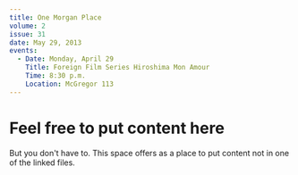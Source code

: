 ```yaml
---
title: One Morgan Place
volume: 2
issue: 31
date: May 29, 2013
events:
  - Date: Monday, April 29
    Title: Foreign Film Series Hiroshima Mon Amour
    Time: 8:30 p.m.
    Location: McGregor 113
---
```

# Feel free to put content here

But you don't have to. This space offers as a place to put content not
in one of the linked files.
